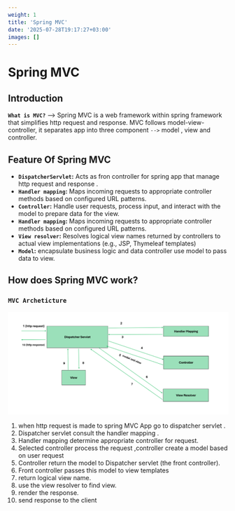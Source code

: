 ```yaml
---
weight: 1
title: 'Spring MVC'
date: '2025-07-28T19:17:27+03:00'
images: []
---
```


# Spring MVC 

## Introduction
**`What is MVC?`** --> Spring MVC is a web framework within spring framework that simplifies http request and response.
MVC follows model-view-controller, it separates app into three component `-->` model , view and controller.

## Feature Of Spring MVC
- **`DispatcherServlet`:** Acts as fron controller for spring app that manage http request and response .
- **`Handler mapping`:**  Maps incoming requests to appropriate controller methods based on configured URL patterns.
- **`Controller`:** Handle user requests, process input, and interact with the model to prepare data for the view.
- **`Handler mapping`:** Maps incoming requests to appropriate controller methods based on configured URL patterns.
- **`View resolver`:** Resolves logical view names returned by controllers to actual view implementations (e.g., JSP, Thymeleaf templates)
- **`Model`:** encapsulate business logic and data controller use model to pass data to view.

## How does Spring MVC work? 
### `MVC Archeticture`
![archeticture](img/mvcArch.png)
1. when http request is made to spring MVC App  go to dispatcher servlet .
2. Dispatcher servlet consult the handler mapping .
3. Handler mapping determine appropriate controller for request.
4. Selected controller process the request ,controller create a model based on user request 
5. Controller return the model to Dispatcher servlet (the front controller).
6. Front controller passes this model to view templates 
7. return logical view name.   
8. use the view resolver to find view.
9. render the response.
10. send response to the client